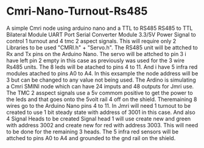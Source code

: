 # Cmri-Nano-Turnout-Rs485
A simple Cmri node using arduino nano and a TTL to RS485 RS485 to TTL Bilateral Module UART Port Serial Converter Module 3.3/5V Power Signal to control 1 turnout and 4 tmc 2 aspect signals.
This will require only 2 Libraries to be used "CMRI.h" + "Servo.h".
The RS485 unit will be attched to Rx and Tx pins on the Arduino Nano.
The servo will be attched to pin 3 i have left pin 2 empty in this case as previously was used for the 3 wire Rs485 units.
The 8 leds will be atached to pins 4 to 11.
And i have 5 infra red modules atached  to pins A0 to A4.
In this exsample the node address will be 3 but can be  changed to any value not being used.
The Ardino is simulating a Cmri SMINI node which can have 24 imputs and 48 outputs for Jmri use.
The TMC 2 asspect signals use a 5v commom positive to get the power to the leds and that goes onto the 5volt rail 4 off on the shield.
Theremaining 8 wires go to the Arduino Nano pins 4 to 11.
In Jmri will need 1 turnout to be created to use 1 bit steady state with address of 3001 in this case.
And also 4 Signal Heads to be created Signal head 1 will use create new and green with address 3002 and create new for red with address 3003.
This will need to be done for the remaining 3 heads.
The 5 infra red sensors will be attched to pins A0 to A4 and grounded to the gnd rail on the shield.
